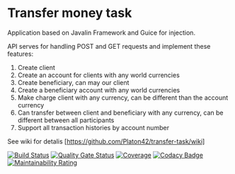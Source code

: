 # Transfer money task

Application based on Javalin Framework and Guice for injection.

API serves for handling POST and GET requests and implement these features:

1) Create client
2) Create an account for clients with any world currencies
3) Create beneficiary, can may our client 
4) Create a beneficiary account with any world currencies
5) Make charge client with any currency, can be different than the account currency
6) Can transfer between client and beneficiary with any currency, can be different between all participants
7) Support all transaction histories by account number

See wiki for detalis
[https://github.com/Platon42/transfer-task/wiki]

[![Build Status](https://travis-ci.org/Platon42/transfer-task.svg?branch=master)](https://travis-ci.org/Platon42/transfer-task)
[![Quality Gate Status](https://sonarcloud.io/api/project_badges/measure?project=Platon42_transfer-task2&metric=alert_status)](https://sonarcloud.io/dashboard?id=Platon42_transfer-task2)
[![Coverage](https://sonarcloud.io/api/project_badges/measure?project=Platon42_transfer-task2&metric=coverage)](https://sonarcloud.io/dashboard?id=Platon42_transfer-task2)
[![Codacy Badge](https://api.codacy.com/project/badge/Grade/8d934317f0164863aec1d7e7f5fc6254)](https://www.codacy.com/manual/Platon42/transfer-task?utm_source=github.com&amp;utm_medium=referral&amp;utm_content=Platon42/transfer-task&amp;utm_campaign=Badge_Grade)
[![Maintainability Rating](https://sonarcloud.io/api/project_badges/measure?project=Platon42_transfer-task2&metric=sqale_rating)](https://sonarcloud.io/dashboard?id=Platon42_transfer-task2)
